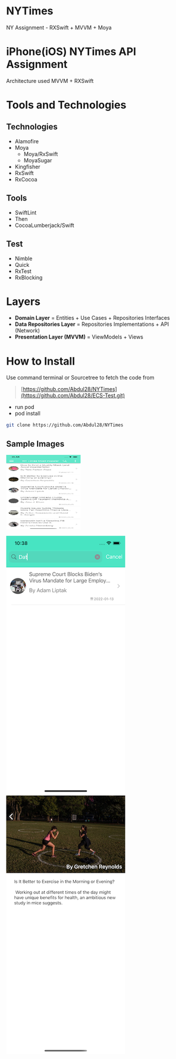 # NYTimes
NY Assignment  - RXSwift + MVVM + Moya


# iPhone(iOS) NYTimes API Assignment

Architecture used  MVVM + RXSwift

# Tools and Technologies

## Technologies
- Alamofire
- Moya
  - Moya/RxSwift
  - MoyaSugar
- Kingfisher
- RxSwift
- RxCocoa

## Tools
- SwiftLint
- Then
- CocoaLumberjack/Swift

## Test
- Nimble
- Quick
- RxTest
- RxBlocking

# Layers
- **Domain Layer** = Entities + Use Cases + Repositories Interfaces
- **Data Repositories Layer** = Repositories Implementations + API (Network)
- **Presentation Layer (MVVM)** = ViewModels + Views


# How to Install

Use command terminal or Sourcetree to fetch the code from 
> [https://github.com/Abdul28/NYTimes](https://github.com/Abdul28/ECS-Test.git)
- run pod
- pod install

```bash
git clone https://github.com/Abdul28/NYTimes

```

## Sample Images


<img src="https://github.com/Abdul28/NYTimes/blob/main/NYTimes/NYTimes/Resources/Screenshots/screen1.png?raw=true" width="200" height="200" />

![Search Screen](https://github.com/Abdul28/NYTimes/blob/main/NYTimes/NYTimes/Resources/Screenshots/screen2.png?raw=true)
![Detail](https://github.com/Abdul28/NYTimes/blob/main/NYTimes/NYTimes/Resources/Screenshots/screen3.png?raw=true)
